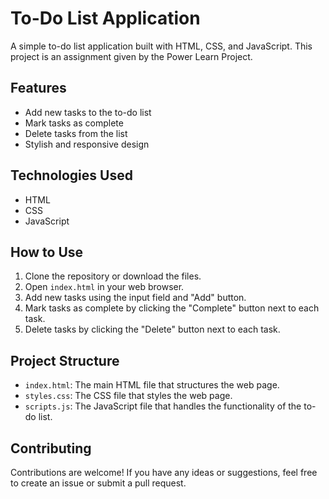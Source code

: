 # To-Do List Application

A simple to-do list application built with HTML, CSS, and JavaScript. This project is an assignment given by the Power Learn Project.

## Features

- Add new tasks to the to-do list
- Mark tasks as complete
- Delete tasks from the list
- Stylish and responsive design

## Technologies Used

- HTML
- CSS
- JavaScript

## How to Use

1. Clone the repository or download the files.
2. Open `index.html` in your web browser.
3. Add new tasks using the input field and "Add" button.
4. Mark tasks as complete by clicking the "Complete" button next to each task.
5. Delete tasks by clicking the "Delete" button next to each task.

## Project Structure


- `index.html`: The main HTML file that structures the web page.
- `styles.css`: The CSS file that styles the web page.
- `scripts.js`: The JavaScript file that handles the functionality of the to-do list.

## Contributing

Contributions are welcome! If you have any ideas or suggestions, feel free to create an issue or submit a pull request.

